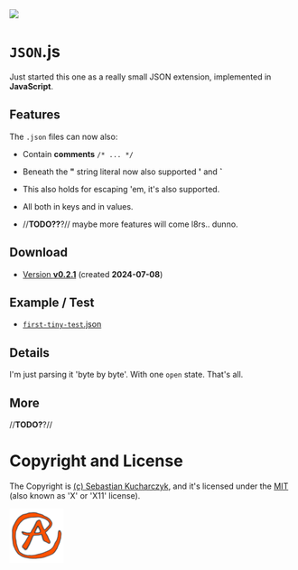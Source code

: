 <img src="https://kekse.biz/github.php?draw&override=github:json.js" />

# **`JSON`.js**
Just started this one as a really small JSON extension, implemented in **JavaScript**.

## Features
The `.json` files can now also:

* Contain **comments** `/* ... */`

* Beneath the **"** string literal now also supported **'** and **\`**
* This also holds for escaping 'em, it's also supported.
* All both in keys and in values.

* //**TODO??**?// maybe more features will come l8rs.. dunno.

## Download
* [Version **v0.2.1**](js/json.js) (created **2024-07-08**)

## Example / Test
* [`first-tiny-test`.json](json/first-tiny-test.json)

## Details
I'm just parsing it 'byte by byte'. With one `open` state. That's all.

## More
//**TODO?**?//

# Copyright and License
The Copyright is [(c) Sebastian Kucharczyk](./COPYRIGHT.txt),
and it's licensed under the [MIT](./LICENSE.txt) (also known as 'X' or 'X11' license).

![kekse.biz](favicon.png)

